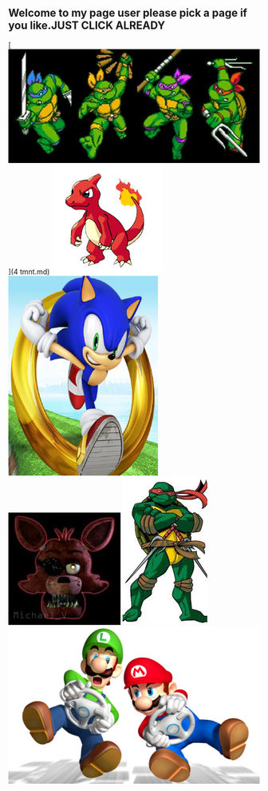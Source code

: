 ## Welcome to my page user please pick a page if you like.JUST CLICK ALREADY
[<img src="cowubunga.jpeg">](4 tmnt.md)
<img src="char.jpg">
<img src="sonic runers.jpg" height="400" width="300"/>
[<img src="foxy.jpeg">](fnaf.md)
<img src="raph.jpeg">
<img src="luigi.jpg">
